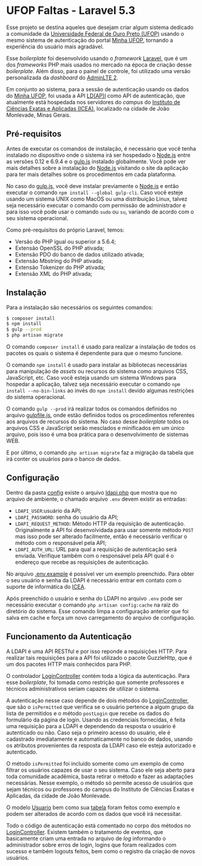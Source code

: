 # UFOP Faltas - Laravel 5.3

Esse projeto se destina aqueles que desejam criar algum sistema dedicado a comunidade da [Universidade Federal de Ouro
Preto (UFOP)](http://ufop.br/) usando o mesmo sistema de autenticação do portal [Minha UFOP](http://www.minha.ufop.br/),
tornando a experiência do usuário mais agradável.

Esse *boilerplate* foi desenvolvido usando o *framework* [Laravel](https://laravel.com/), que é um dos *frameworks* PHP
mais usados no mercado na época de criação desse *boilerplate*. Além disso, para o painel de controle, foi utilizado uma
versão personalizada da *dashboard* do [AdminLTE 2](https://almsaeedstudio.com/themes/AdminLTE/index2.html).

Em conjunto ao sistema, para a sessão de autenticação usando os dados do [Minha UFOP](http://www.minha.ufop.br/),
foi usada a API [LD(AP)I](https://github.com/jpmoura/ldapi#ldapi---ptbr) como API de autenticação, que atualmente está
hospedada nos servidores do *campus* do [Instituto de Ciências Exatas e Aplicadas (ICEA)](http://www.icea.ufop.br/site/),
localizado na cidade de João Monlevade, Minas Gerais.

## Pré-requisitos

Antes de executar os comandos de instalação, é necessário que você tenha instalado no dispositivo onde o sistema irá ser
hospedado o [Node.js](https://nodejs.org/en/) entre as versões 0.12 e 6.9.4 e o [gulp.js](http://gulpjs.com/) instalado
globalmente. Você pode ver mais detalhes sobre a instalação do [Node.js](https://nodejs.org/en/) visitando o site da
aplicação para ter mais detalhes sobre os procedimentos em cada plataforma.

No caso do [gulp.js](http://gulpjs.com/), você deve instalar previamente o [Node.js](https://nodejs.org/en/) e então
executar o comando `npm install --global gulp-cli`. Caso você esteje usando um sistema UNIX como MacOS ou uma
distribuição Linux, talvez seja necessário executar o comando com permissão de administrador e para isso você pode usar
o comando `sudo` ou `su`, variando de acordo com o seu sistema operacional.

Como pré-requisitos do próprio Laravel, temos:

* Versão do PHP igual ou superior a 5.6.4;
* Extensão OpenSSL do PHP ativada;
* Extensão PDO do banco de dados utilizado ativada;
* Extensão Mbstring do PHP ativada;
* Extensão Tokenizer do PHP ativada;
* Extensão XML do PHP ativada;

## Instalação

Para a instalação são necessários os seguintes comandos:

```bash
$ composer install
$ npm install
$ gulp --prod
$ php artisan migrate
```

O comando `composer install` é usado para realizar a instalação de todos os pacotes os quais o sistema é dependente para
que o mesmo funcione.

O comando `npm install` é usado para instalar as bibliotecas necessárias para manipulação de
*assets*  ou recursos do sistema como arquivos CSS, JavaScript, etc. Caso você esteja usando um sistema Windows para 
hospedar a aplicação, talvez seja necessário executar o comando `npm install --no-bin-links` ao invés do `npm install`
devido algumas restrições do sistema operacional.

O comando `gulp --prod` irá realizar todos os comandos definidos no arquivo [gulpfile.js](./gulpfile.js),
onde estão definidos todos os procedimentos referentes aos arquivos de recursos do sistema. No caso desse *boilerplate*
todos os arquivos CSS e JavaScript serão mesclados e minificados em um único arquivo, pois isso é uma boa prática para o
desenvolvimento de sistemas WEB.

E por último, o comando `php artisan migrate` faz a migração da tabela que irá conter os usuários para o banco de dados.

## Configuração

Dentro da pasta [config](./config) existe o arquivo [ldapi.php](./config/ldapi.php) que mostra que no arquivo de
ambiente, o chamado arquivo `.env` devem existir as entradas:

* `LDAPI_USER`:usuário da API;
* `LDAPI_PASSWORD`: senha do usuário da API;
* `LDAPI_REQUEST_METHOD`: Método HTTP da requisição de autenticação. Originalmente a API foi desenvolvidada para usar
somente método `POST` mas isso pode ser alterado facilmente, então é necessário verificar o método com o responsável
pela API;
* `LDAPI_AUTH_URL`: URL para qual a requisição de autenticação será enviada. Verifique também com o responsável pela API
qual é o endereço que recebe as requisições de autenticação.

No arquivo [.env.example](./.env.example) é possível ver um exemplo preenchido. Para obter o seu
usuário e senha da LDAPI é necessário entrar em contato com o suporte de informática do
[ICEA](mailto:suporteinformatica@decea.ufop.br).

Após preenchido o usuário e senha do LDAPI no arquivo `.env` pode ser necessário executar o comando
`php artisan config:cache` na raiz do diretório do sistema. Esse comando limpa a configuração anterior que foi salva em
cache e força um novo carregamento do arquivo de configuração.

## Funcionamento da Autenticação

A LDAPI é uma API RESTful e por isso reponde a requisições HTTP. Para realizar tais requisições para a API foi utilizado
o pacote GuzzleHttp, que é um dos pacotes HTTP mais conhecidos para PHP.

O controlador [LoginController](./app/Http/Controllers/Auth/LoginController.php) contém toda a lógica da autenticação.
Para esse *boilerplate*, foi tomada como restrição que somente professores e técnicos administrativos seriam capazes de
utilizar o sistema.

A autenticação nesse caso depende de dois métodos do [LoginController](./app/Http/Controllers/Auth/LoginController.php),
que são o `isPermitted` que verifica se o usuário pertence a algum grupo da lista de permitidos e o método `postLogin`
que recebe os dados do formulário da página de login. Usando as credenciais fornecidas, é feita uma requisição para a
LDAPI e dependendo da resposta o usuário é autenticado ou não. Caso seja o primeiro acesso do usuário, ele é cadastrado
imediatamente e automaticamente no banco de dados, usando os atributos provenientes da resposta da LDAPI caso ele esteja
autorizado e autenticado.

O método `isPermitted` foi incluído somente como um exemplo de como filtrar os usuários capazes de usar o seu sistema.
Caso ele seja aberto para toda comunidade acadêmica, basta retirar o método e fazer as adaptações necessárias. Nesse
exemplo, o método só permite acesso de usuários que sejam técnicos ou professores do campus do Instituto de Ciências
Exatas e Aplicadas, da cidade de João Monlevade.

O modelo [Usuario](./app/Usuario.php) bem como sua [tabela](./database/migrations/2014_10_12_000000_create_users_table.php)
foram feitos como exemplo e podem ser alterados de acordo com os dados que você irá necessitar.

Todo o código de autenticação está comentado no corpo dos métodos no
[LoginController](./app/Http/Controllers/Auth/LoginController.php). Existem também o tratamento de eventos, que
basicamente criam uma entrada no arquivo de *log* informando o administrador sobre erros de login, logins que
foram realizados com sucesso e também logouts feitos, bem como o registro da criação de novos usuários.